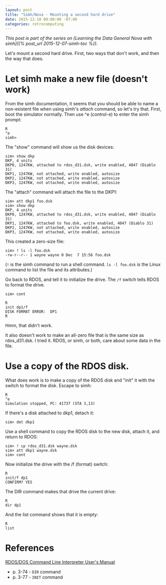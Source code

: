 ```yaml
---
layout: post
title: "Simh/Nova - Mounting a second hard drive"
date: 2015-12-10 00:00:00 -07:00
categories: retrocomputing
---
```


*This post is part of the series on [Learning the Data General Nova
with simh]({% post_url 2015-12-07-simh-toc %}).*

Let's mount a second hard drive.  First, two ways that don't work, and
then the way that does.

# Let simh make a new file (doesn't work)

From the simh documentation, it seems that you should be able to name
a non-existent file when using simh's _attach_ command, so let's try
that.  First, boot the simulator normally.  Then use ^e (control-e) to
enter the simh prompt:

    R
    ^e
    simh>

The "show" command will show us the disk devices:

    sim> show dkp
    DKP, 4 units
    DKP0, 1247KW, attached to rdos_d31.dsk, write enabled, 4047 (Diablo 31)
    DKP1, 1247KW, not attached, write enabled, autosize
    DKP2, 1247KW, not attached, write enabled, autosize
    DKP3, 1247KW, not attached, write enabled, autosize

The "attach" command will attach the file to the DKP1:

    sim> att dkp1 foo.dsk
    sim> show dkp
    DKP, 4 units
    DKP0, 1247KW, attached to rdos_d31.dsk, write enabled, 4047 (Diablo 31)
    DKP1, 1247KW, attached to foo.dsk, write enabled, 4047 (Diablo 31)
    DKP2, 1247KW, not attached, write enabled, autosize
    DKP3, 1247KW, not attached, write enabled, autosize

This created a zero-size file:

    sim> ! ls -l foo.dsk
    -rw-r--r-- 1 wayne wayne 0 Dec  7 15:56 foo.dsk

(`!` is the simh command to run a shell command.  `ls -l foo.dsk` is
the Linux command to list the file and its attributes.)

Go back to RDOS, and tell it to initialize the drive.  The `/f` switch tells RDOS
to format the drive.

    sim> cont
    
    R
    init dp1/f
    DISK FORMAT ERROR:  DP1
    R

Hmm, that didn't work.

It also doesn't work to make an all-zero file that is the same size as
rdos_d31.dsk.  I tried it.  RDOS, or simh, or both, care about some
data in the file.

# Use a copy of the RDOS disk.

What does work is to make a copy of the RDOS disk and "init" it with
the switch to format the disk.  Escape to simh:

    R
    ^e    
    Simulation stopped, PC: 41737 (STA 3,13)

If there's a disk attached to dkp1, detach it:

    sim> det dkp1

Use a shell command to copy the RDOS disk to the new disk, attach it,
and return to RDOS:

    sim> ! cp rdos_d31.dsk wayne.dsk
    sim> att dkp1 wayne.dsk
    sim> cont

Now initialize the drive with the /f (format) switch:
    
    R
    init/f dp1
    CONFIRM? YES

The DIR command makes that drive the current drive:

    R
    dir dp1

And the list command shows that it is empty:

    R
    list

# References

[RDOS/DOS Command Line Interpreter User's
Manual](http://bitsavers.trailing-edge.com/pdf/dg/software/rdos/093-000109-01_RDOS_Command_Line_Interpreter.pdf)

* p. 3-74 - `DIR` command
* p. 3-77 - `INIT` command
